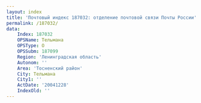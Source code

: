 ```yaml
---
layout: index
title: 'Почтовый индекс 187032: отделение почтовой связи Почты России'
permalink: /187032/
data:
    Index: 187032
    OPSName: Тельмана
    OPSType: О
    OPSSubm: 187099
    Region: 'Ленинградская область'
    Autonom: ''
    Area: 'Тосненский район'
    City: Тельмана
    City1: ''
    ActDate: '20041228'
    IndexOld: ''
---
```

